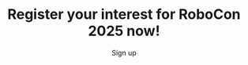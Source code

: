 <div style="text-align: center;">
    <h1>Register your interest for RoboCon 2025 now!</h1>
    <LinkButtonList>
        <LinkButton to="https://forms.gle/YW9dcV37kueUZVUz5">Sign up</LinkButton>
    </LinkButtonList>
</div>

